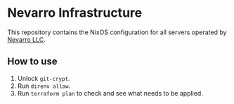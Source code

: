 # Nevarro Infrastructure

This repository contains the NixOS configuration for all servers operated by
[Nevarro LLC](https://nevarro.space).

## How to use

1. Unlock `git-crypt`.
2. Run `direnv allow`.
3. Run `terraform plan` to check and see what needs to be applied.
